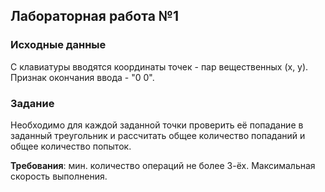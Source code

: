 ## Лабораторная работа №1

### Исходные данные
С клавиатуры вводятся координаты точек - пар вещественных (x, y). Признак окончания ввода - "0 0".

### Задание
Необходимо для каждой заданной точки проверить её попадание в заданный треугольник и рассчитать общее количество попаданий и общее количество попыток. 

**Требования**: мин. количество операций не более 3-ёх. Максимальная скорость выполнения.